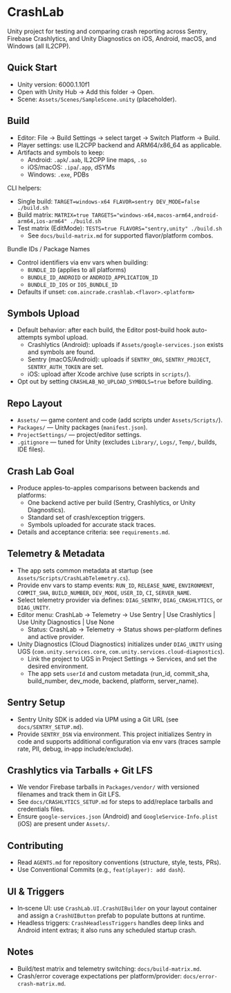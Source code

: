 # CrashLab

Unity project for testing and comparing crash reporting across Sentry, Firebase Crashlytics, and Unity Diagnostics on iOS, Android, macOS, and Windows (all IL2CPP).

## Quick Start
- Unity version: 6000.1.10f1
- Open with Unity Hub → Add this folder → Open.
- Scene: `Assets/Scenes/SampleScene.unity` (placeholder).

## Build
- Editor: File → Build Settings → select target → Switch Platform → Build.
- Player settings: use IL2CPP backend and ARM64/x86_64 as applicable.
- Artifacts and symbols to keep:
  - Android: `.apk`/`.aab`, IL2CPP line maps, `.so`
  - iOS/macOS: `.ipa`/`.app`, dSYMs
  - Windows: `.exe`, PDBs

CLI helpers:
- Single build: `TARGET=windows-x64 FLAVOR=sentry DEV_MODE=false ./build.sh`
- Build matrix: `MATRIX=true TARGETS="windows-x64,macos-arm64,android-arm64,ios-arm64" ./build.sh`
- Test matrix (EditMode): `TESTS=true FLAVORS="sentry,unity" ./build.sh`
  - See `docs/build-matrix.md` for supported flavor/platform combos.

Bundle IDs / Package Names
- Control identifiers via env vars when building:
  - `BUNDLE_ID` (applies to all platforms)
  - `BUNDLE_ID_ANDROID` or `ANDROID_APPLICATION_ID`
  - `BUNDLE_ID_IOS` or `IOS_BUNDLE_ID`
- Defaults if unset: `com.aincrade.crashlab.<flavor>.<platform>`

## Symbols Upload
- Default behavior: after each build, the Editor post-build hook auto-attempts symbol upload.
  - Crashlytics (Android): uploads if `Assets/google-services.json` exists and symbols are found.
  - Sentry (macOS/Android): uploads if `SENTRY_ORG`, `SENTRY_PROJECT`, `SENTRY_AUTH_TOKEN` are set.
  - iOS: upload after Xcode archive (use scripts in `scripts/`).
- Opt out by setting `CRASHLAB_NO_UPLOAD_SYMBOLS=true` before building.

## Repo Layout
- `Assets/` — game content and code (add scripts under `Assets/Scripts/`).
- `Packages/` — Unity packages (`manifest.json`).
- `ProjectSettings/` — project/editor settings.
- `.gitignore` — tuned for Unity (excludes `Library/`, `Logs/`, `Temp/`, builds, IDE files).

## Crash Lab Goal
- Produce apples-to-apples comparisons between backends and platforms:
  - One backend active per build (Sentry, Crashlytics, or Unity Diagnostics).
  - Standard set of crash/exception triggers.
  - Symbols uploaded for accurate stack traces.
- Details and acceptance criteria: see `requirements.md`.

## Telemetry & Metadata
- The app sets common metadata at startup (see `Assets/Scripts/CrashLabTelemetry.cs`).
- Provide env vars to stamp events: `RUN_ID`, `RELEASE_NAME`, `ENVIRONMENT`, `COMMIT_SHA`, `BUILD_NUMBER`, `DEV_MODE`, `USER_ID`, `CI`, `SERVER_NAME`.
- Select telemetry provider via defines: `DIAG_SENTRY`, `DIAG_CRASHLYTICS`, or `DIAG_UNITY`.
- Editor menu: CrashLab → Telemetry → Use Sentry | Use Crashlytics | Use Unity Diagnostics | Use None
  - Status: CrashLab → Telemetry → Status shows per‑platform defines and active provider.
- Unity Diagnostics (Cloud Diagnostics) initializes under `DIAG_UNITY` using UGS (`com.unity.services.core`, `com.unity.services.cloud-diagnostics`).
  - Link the project to UGS in Project Settings → Services, and set the desired environment.
  - The app sets `userId` and custom metadata (run_id, commit_sha, build_number, dev_mode, backend, platform, server_name).

## Sentry Setup
- Sentry Unity SDK is added via UPM using a Git URL (see `docs/SENTRY_SETUP.md`).
- Provide `SENTRY_DSN` via environment. This project initializes Sentry in code and supports additional configuration via env vars (traces sample rate, PII, debug, in‑app include/exclude).

## Crashlytics via Tarballs + Git LFS
- We vendor Firebase tarballs in `Packages/vendor/` with versioned filenames and track them in Git LFS.
- See `docs/CRASHLYTICS_SETUP.md` for steps to add/replace tarballs and credentials files.
- Ensure `google-services.json` (Android) and `GoogleService-Info.plist` (iOS) are present under `Assets/`.

## Contributing
- Read `AGENTS.md` for repository conventions (structure, style, tests, PRs).
- Use Conventional Commits (e.g., `feat(player): add dash`).

## UI & Triggers
- In‑scene UI: use `CrashLab.UI.CrashUIBuilder` on your layout container and assign a `CrashUIButton` prefab to populate buttons at runtime.
- Headless triggers: `CrashHeadlessTriggers` handles deep links and Android intent extras; it also runs any scheduled startup crash.

## Notes
- Build/test matrix and telemetry switching: `docs/build-matrix.md`.
- Crash/error coverage expectations per platform/provider: `docs/error-crash-matrix.md`.

